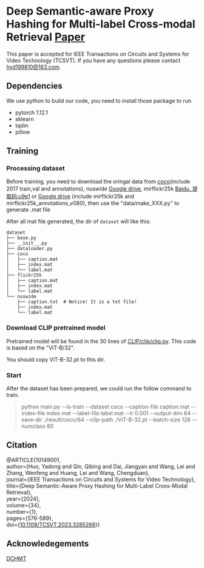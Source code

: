 # Deep Semantic-aware Proxy Hashing for Multi-label Cross-modal Retrieval [Paper](https://ieeexplore.ieee.org/document/10149001)
This paper is accepted for IEEE Transactions on Circuits and Systems for Video Technology (TCSVT).
If you have any questions please contact hyd199810@163.com.

## Dependencies
We use python to build our code, you need to install those package to run

- pytorch 1.12.1
- sklearn
- tqdm
- pillow

## Training

### Processing dataset
Before training, you need to download the oringal data from [coco](https://www.kaggle.com/datasets/awsaf49/coco-2017-dataset)(include 2017 train,val and annotations), nuswide [Google drive](https://drive.google.com/file/d/11w3J98uL_KHWn9j22GeKWc5K_AYM5U3V/view?usp=drive_link), mirflickr25k [Baidu, 提取码:u9e1](https://pan.baidu.com/s/1upgnBNNVfBzMiIET9zPfZQ) or [Google drive](https://drive.google.com/file/d/18oGgziSwhRzKlAjbqNZfj-HuYzbxWYTh/view?usp=sharing) (include mirflickr25k and mirflickr25k_annotations_v080), 
then use the "data/make_XXX.py" to generate .mat file

After all mat file generated, the dir of `dataset` will like this:
~~~
dataset
├── base.py
├── __init__.py
├── dataloader.py
├── coco
│   ├── caption.mat 
│   ├── index.mat
│   └── label.mat 
├── flickr25k
│   ├── caption.mat
│   ├── index.mat
│   └── label.mat
└── nuswide
    ├── caption.txt  # Notice! It is a txt file!
    ├── index.mat 
    └── label.mat
~~~

### Download CLIP pretrained model
Pretrained model will be found in the 30 lines of [CLIP/clip/clip.py](https://github.com/openai/CLIP/blob/main/clip/clip.py). This code is based on the "ViT-B/32".

You should copy ViT-B-32.pt to this dir.

### Start

After the dataset has been prepared, we could run the follow command to train.
> python main.py --is-train --dataset coco --caption-file caption.mat --index-file index.mat --label-file label.mat --lr 0.001 --output-dim 64 --save-dir ./result/coco/64 --clip-path ./ViT-B-32.pt --batch-size 128 --numclass 80


## Citation
@ARTICLE{10149001,  
  author={Huo, Yadong and Qin, Qibing and Dai, Jiangyan and Wang, Lei and Zhang, Wenfeng and Huang, Lei and Wang, Chengduan},  
  journal={IEEE Transactions on Circuits and Systems for Video Technology},  
  title={Deep Semantic-Aware Proxy Hashing for Multi-Label Cross-Modal Retrieval},  
  year={2024},  
  volume={34},  
  number={1},  
  pages={576-589},  
  doi={[10.1109/TCSVT.2023.3285266](https://ieeexplore.ieee.org/document/10149001)}}  


## Acknowledegements
[DCHMT](https://github.com/kalenforn/DCHMT)
